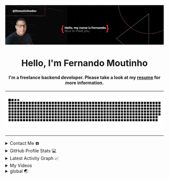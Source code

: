 <!DOCTYPE html>
<html lang="en">
<head>
  <meta charset="UTF-8">
  <meta name="viewport" content="width=device-width, initial-scale=1.0">
<!--   <title>Fernando Moutinho - Backend Software Engineer</title> -->
</head>
<body>

<div align="center">
  <div align="center">
  <a href="https://1999azzar.github.io/1999AZZAR/">
    <img src="https://raw.githubusercontent.com/moutinho132/profiletarts/develop/Github_Banner.png" alt="banner">
  </a>
</div>
  <span>
    <h1>Hello, I'm Fernando Moutinho</h1>
    <h4>I'm a freelance backend developer. Please take a look at my <a href="" target="_blank">resume</a> for more information.</h4>
  </span>
</div>

<hr>

<div align="center">
  <a href="https://1999azzar.github.io/1999AZZAR/">
    <img src="https://github.com/1999AZZAR/1999AZZAR/blob/readme/resources/img/grid-snake.svg" alt="snake">
  </a>
</div>

<hr>

<details>
  <summary>Contact Me ☎️</summary>
  <div align="center">
    <h2>You can reach me by:</h2>
    <p>
      <a href="https://www.linkedin.com/in/fernando-javier-moutinho-soteldo/" target="_blank">
        <img src="https://img.shields.io/badge/linkedin-%231DA1F2.svg?style=for-the-badge&logo=linkedin&logoColor=white" alt="azzar" height="30">
      </a>
      <a href="mailto:moutinho132@gmail.com" target="_blank">
        <img src="https://img.shields.io/badge/gmail-EA4335.svg?style=for-the-badge&logo=gmail&logoColor=white" alt="azzar" height="30">
      </a>
    </p>
    <p>
      <a href="https://instagram.com/fmoutinhodev" target="_blank">
        <img src="https://img.shields.io/badge/instagram-%23E4405F.svg?style=for-the-badge&logo=Instagram&logoColor=white" alt="azzar" height="30">
      </a>
      <a href="https://twitter.com/fmoutinhodev" target="_blank">
        <img src="https://img.shields.io/badge/twitter-1DA1F2.svg?style=for-the-badge&logo=twitter&logoColor=white" alt="azzar" height="30">
      </a>
       <a href="https://www.youtube.com/@fmoutinhodev/" target="_blank">
        <img src="https://img.shields.io/youtube/channel/subscribers/UC98MwxAosbi3-g0P2KlBr8g?style=social" alt="azzar" height="30">
      </a>
    </p>
  </div>
</details>

<details>
  <summary>GitHub Profile Stats 💻</summary>
  <div align="center">
    <h2>GitHub Stats</h2>
    <details open>
      <summary><h3>Languages</h3></summary>
      <p>
        <a href="https://github.com/moutinho132/">
          <img src="https://github-readme-stats.vercel.app/api/top-langs/?username=moutinho132&langs_count=6&theme=gruvbox&layout=compact&hide_border=true" alt="moutinho132 :: overall Top Langs">
        </a>
      </p>
      <p>
        <a href="https://github.com/moutinho132/">
          <img width="45%" src="https://github-profile-summary-cards.vercel.app/api/cards/repos-per-language?username=moutinho132&theme=gruvbox&layout=compact&hide_border=true" alt="moutinho132 :: Top Langs by repo">
          <img width="45%" src="https://github-profile-summary-cards.vercel.app/api/cards/most-commit-language?username=moutinho132&theme=gruvbox&layout=compact&hide_border=true" alt="moutinho132 :: Top Langs by commit">
        </a>
      </p>
    </details>
    <details open>
      <summary><h3>Statistics</h3></summary>
      <p>
        <a href="https://github.com/moutinho132/">
          <img width="49.5%" src="https://github-readme-stats.vercel.app/api?username=moutinho132&show_icons=true&theme=gruvbox&hide_border=true">
          <img width="49.5%" src="https://github-readme-streak-stats.herokuapp.com/?user=moutinho132&theme=gruvbox&hide_border=true">
        </a>
      </p>
    </details>
  </div>
</details>

<details>
  <summary>Latest Activity Graph 📈</summary>
  <br>
  <h2 align="center">Latest Contribution</h2>
  <a href="https://github.com/ashutosh00710/github-readme-activity-graph">
    <img alt="Azzar's Activity Graph" src="https://github-readme-activity-graph.vercel.app/graph?username=moutinho132&theme=github-compact&hide_border=true">
  </a>
  <br>
</details>
<details>
  <summary>My Videos</summary>
  <br/>
  <div>
  <samp>
    <h2 align="center">Youtube Channel Videos</h2>
    <p align="center">
      <table>
<tbody><tr>
<td>
<a href="https://youtu.be/cUIKl1UNF2I?si=5hV9J2nobn0O0a6S" rel="nofollow">
<img src="https://github.com/moutinho132/profiletarts/blob/develop/Miniatura%20para%20youtube%20turismo%20moderna%20azul%20y%20naranja%20(1).png?raw=true"  style="max-width: 100%;">
</a>
</td>
<td>
<a href="https://youtu.be/-pWSQYpkkjk" rel="nofollow">
<img src="https://camo.githubusercontent.com/b1d2ebd3e88dafb4b267a9c4cc6a7af7f0c7c525a1aede11a58e4c5d24d0bb06/687474703a2f2f69332e7974696d672e636f6d2f76692f2d7057535159706b6b6a6b2f6d617872657364656661756c742e6a7067" data-canonical-src="http://i3.ytimg.com/vi/-pWSQYpkkjk/maxresdefault.jpg" style="max-width: 100%;">
</a>
</td>
<td>
<a href="https://youtu.be/3GymExBkKjE" rel="nofollow">
<img src="https://camo.githubusercontent.com/6d9cdc08fcd3d2fdb133b227754445c4b4ae02b0bdd35d1d6bd43e3d1b92b538/687474703a2f2f69332e7974696d672e636f6d2f76692f3347796d4578426b4b6a452f6d617872657364656661756c742e6a7067" data-canonical-src="http://i3.ytimg.com/vi/3GymExBkKjE/maxresdefault.jpg" style="max-width: 100%;">
</a>
</td>
</tr>
<tr>
<td>
<a href="https://youtu.be/SavaU66KxQY" rel="nofollow">
<img src="https://camo.githubusercontent.com/af382ce452e5db10741cc5db796bbf67923cf09056afa0eb15cea768621746d2/687474703a2f2f69332e7974696d672e636f6d2f76692f536176615536364b7851592f6d617872657364656661756c742e6a7067" data-canonical-src="http://i3.ytimg.com/vi/SavaU66KxQY/maxresdefault.jpg" style="max-width: 100%;">
</a>
</td>
<td>
<a href="https://youtu.be/GoAxsdg0Xbs" rel="nofollow">
<img src="https://camo.githubusercontent.com/b3b7deb029a1968d4ac23868e636af7b7025443b71c52b71e4deb1c6a1b1e9fd/687474703a2f2f69332e7974696d672e636f6d2f76692f476f4178736467305862732f6d617872657364656661756c742e6a7067" data-canonical-src="http://i3.ytimg.com/vi/GoAxsdg0Xbs/maxresdefault.jpg" style="max-width: 100%;">
</a>
</td>
<td>
<a href="https://youtu.be/pFyAu4R684s" rel="nofollow">
<img src="https://camo.githubusercontent.com/5f5c234ec3f78aa6de11095149261975e9346e8a22f4ec48a84785f528e7b1df/687474703a2f2f69332e7974696d672e636f6d2f76692f70467941753452363834732f6d617872657364656661756c742e6a7067" data-canonical-src="http://i3.ytimg.com/vi/pFyAu4R684s/maxresdefault.jpg" style="max-width: 100%;">
</a>
</td>
</tr>
<tr>
<td>
<a href="https://youtu.be/BQaxPwZWboA" rel="nofollow">
<img src="https://camo.githubusercontent.com/ab66a89052ec28f54573d50a0827745ddcd014bb162b6f0a13dc6e29bd4b9af1/687474703a2f2f69332e7974696d672e636f6d2f76692f4251617850775a57626f412f6d617872657364656661756c742e6a7067" data-canonical-src="http://i3.ytimg.com/vi/BQaxPwZWboA/maxresdefault.jpg" style="max-width: 100%;">
</a>
</td>
<td>
<a href="https://youtu.be/Wfh0FYR0z6I" rel="nofollow">
<img src="https://camo.githubusercontent.com/1120e29005984dce9e07aa8fc282c059229bb295256246868d61df3ce9010714/687474703a2f2f69332e7974696d672e636f6d2f76692f57666830465952307a36492f6d617872657364656661756c742e6a7067" data-canonical-src="http://i3.ytimg.com/vi/Wfh0FYR0z6I/maxresdefault.jpg" style="max-width: 100%;">
</a>
</td>
<td>
<a href="https://youtu.be/ebQphhLpJG0" rel="nofollow">
<img src="https://camo.githubusercontent.com/5fd9d27b39037706896bd96eba51061fbbc76ef485fda8f9e90d73159cee5e20/687474703a2f2f69332e7974696d672e636f6d2f76692f6562517068684c704a47302f6d617872657364656661756c742e6a7067" data-canonical-src="http://i3.ytimg.com/vi/ebQphhLpJG0/maxresdefault.jpg" style="max-width: 100%;">
</a>
</td>
</tr>
</tbody></table>
    </p>
    </samp>
  </div>
</details> 
<details>
  <summary>global 🌏</summary>
  <br/>
  <details open>
  <summary>👷‍♂️ create your own custom badge</summary>
  <div>
  <samp>
    <h2 align="center">u can try using these website for creating your own custom badge</h2>
    <p align="center">
      <a href="https://badgen.net/" target="blank">
        <img src="https://badgen.net/statics/badgen-logo.svg" img align="center" height="50"
        alt="badgen"/></a>
      <a href="https://shields.io/" target="blank">
        <img src="https://raw.githubusercontent.com/badges/shields/master/readme-logo.svg" img align="center" height="50"
        alt="shields.io"/></a>
    </p>
    </samp>
  </div>
</details> 

</body>
</html>

-----




